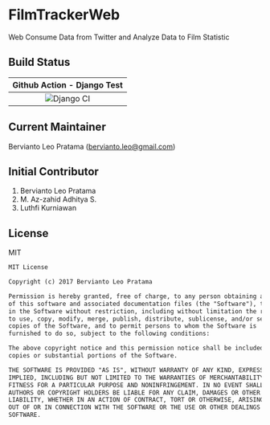 # FilmTrackerWeb

Web Consume Data from Twitter and Analyze Data to Film Statistic

## Build Status

| Github Action - Django Test |
|:---------------------------:|
| ![Django CI](https://github.com/berv-uni-project/FilmTrackerWeb/workflows/Django%20CI/badge.svg) |

## Current Maintainer

Bervianto Leo Pratama (bervianto.leo@gmail.com)

## Initial Contributor

1. Bervianto Leo Pratama
2. M. Az-zahid Adhitya S.
3. Luthfi Kurniawan

## License

MIT

```Markdown
MIT License

Copyright (c) 2017 Bervianto Leo Pratama

Permission is hereby granted, free of charge, to any person obtaining a copy
of this software and associated documentation files (the "Software"), to deal
in the Software without restriction, including without limitation the rights
to use, copy, modify, merge, publish, distribute, sublicense, and/or sell
copies of the Software, and to permit persons to whom the Software is
furnished to do so, subject to the following conditions:

The above copyright notice and this permission notice shall be included in all
copies or substantial portions of the Software.

THE SOFTWARE IS PROVIDED "AS IS", WITHOUT WARRANTY OF ANY KIND, EXPRESS OR
IMPLIED, INCLUDING BUT NOT LIMITED TO THE WARRANTIES OF MERCHANTABILITY,
FITNESS FOR A PARTICULAR PURPOSE AND NONINFRINGEMENT. IN NO EVENT SHALL THE
AUTHORS OR COPYRIGHT HOLDERS BE LIABLE FOR ANY CLAIM, DAMAGES OR OTHER
LIABILITY, WHETHER IN AN ACTION OF CONTRACT, TORT OR OTHERWISE, ARISING FROM,
OUT OF OR IN CONNECTION WITH THE SOFTWARE OR THE USE OR OTHER DEALINGS IN THE
SOFTWARE.
```
